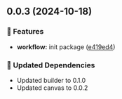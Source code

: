 ## 0.0.3 (2024-10-18)

### 🚀 Features

- **workflow:** init package ([e419ed4](https://github.com/rhinobase/fibr/commit/e419ed4))

### 🧱 Updated Dependencies

- Updated builder to 0.1.0
- Updated canvas to 0.0.2